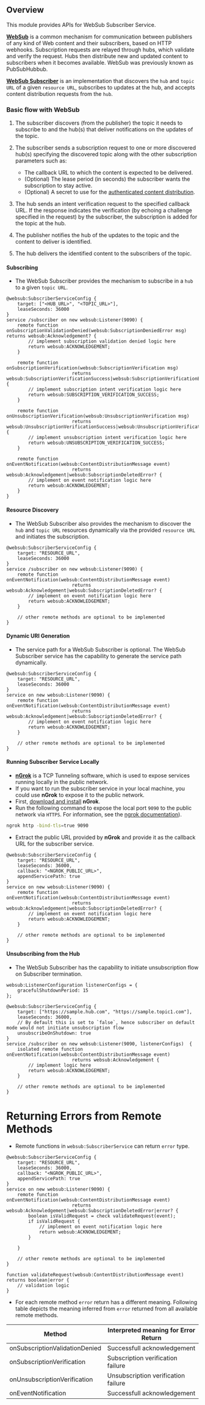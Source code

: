 ## Overview

This module provides APIs for WebSub Subscriber Service.

[**WebSub**](https://www.w3.org/TR/websub/) is a common mechanism for communication between publishers of any kind of Web content and their subscribers, based on HTTP webhooks. Subscription requests are relayed through hubs, which validate and verify the request. Hubs then distribute new and updated content to subscribers when it becomes available. WebSub was previously known as PubSubHubbub.

[**WebSub Subscriber**](https://www.w3.org/TR/websub/#subscriber) is an implementation that discovers the `hub` and `topic URL` of a given `resource URL`, subscribes to updates at the hub, and accepts content distribution requests from the `hub`.

### Basic flow with WebSub

1. The subscriber discovers (from the publisher) the topic it needs to subscribe to and the hub(s) that deliver notifications on the updates of the topic.

2. The subscriber sends a subscription request to one or more discovered hub(s) specifying the discovered topic along 
 with the other subscription parameters such as:
    - The callback URL to which the content is expected to be delivered.
    - (Optional) The lease period (in seconds) the subscriber wants the subscription to stay active.
    - (Optional) A secret to use for the [authenticated content distribution](https://www.w3.org/TR/websub/#signing-content).
  
3. The hub sends an intent verification request to the specified callback URL. If the response indicates 
the verification
 (by echoing a challenge specified in the request) by the subscriber, the subscription is added for the topic at the 
 hub.
   
4. The publisher notifies the hub of the updates to the topic and the content to deliver is identified.

5. The hub delivers the identified content to the subscribers of the topic.

#### Subscribing

* The WebSub Subscriber provides the mechanism to subscribe in a `hub` to a given `topic URL`. 
```ballerina
@websub:SubscriberServiceConfig {
    target: ["<HUB_URL>", "<TOPIC_URL>"], 
    leaseSeconds: 36000
} 
service /subscriber on new websub:Listener(9090) {
    remote function onSubscriptionValidationDenied(websub:SubscriptionDeniedError msg) returns websub:Acknowledgement? {
        // implement subscription validation denied logic here
        return websub:ACKNOWLEDGEMENT;
    }

    remote function onSubscriptionVerification(websub:SubscriptionVerification msg)
                        returns websub:SubscriptionVerificationSuccess|websub:SubscriptionVerificationError {
        // implement subscription intent verification logic here
        return websub:SUBSCRIPTION_VERIFICATION_SUCCESS;
    }

    remote function onUnsubscriptionVerification(websub:UnsubscriptionVerification msg)
                        returns websub:UnsubscriptionVerificationSuccess|websub:UnsubscriptionVerificationError {
        // implement unsubscription intent verification logic here
        return websub:UNSUBSCRIPTION_VERIFICATION_SUCCESS;
    }

    remote function onEventNotification(websub:ContentDistributionMessage event) 
                        returns websub:Acknowledgement|websub:SubscriptionDeletedError? {
        // implement on event notification logic here
        return websub:ACKNOWLEDGEMENT;
    }
}
```

#### Resource Discovery

* The WebSub Subscriber also provides the mechanism to discover the `hub` and `topic URL` resources dynamically via the provided `resource URL` and initiates the subscription.
```ballerina
@websub:SubscriberServiceConfig {
    target: "RESOURCE_URL", 
    leaseSeconds: 36000
} 
service /subscriber on new websub:Listener(9090) {
    remote function onEventNotification(websub:ContentDistributionMessage event) 
                        returns websub:Acknowledgement|websub:SubscriptionDeletedError? {
        // implement on event notification logic here
        return websub:ACKNOWLEDGEMENT;
    }

    // other remote methods are optional to be implemented
}
```

#### Dynamic URI Generation

* The service path for a WebSub Subscriber is optional. The WebSub Subscriber service has the capability to generate the service path dynamically.
```ballerina
@websub:SubscriberServiceConfig {
    target: "RESOURCE_URL", 
    leaseSeconds: 36000
} 
service on new websub:Listener(9090) {
    remote function onEventNotification(websub:ContentDistributionMessage event) 
                        returns websub:Acknowledgement|websub:SubscriptionDeletedError? {
        // implement on event notification logic here
        return websub:ACKNOWLEDGEMENT;
    }

    // other remote methods are optional to be implemented
}
```

#### Running Subscriber Service Locally

* [**nGrok**](https://ngrok.com/) is a TCP Tunneling software, which is used to expose services running locally in the public network.
* If you want to run the subscriber service in your local machine, you could use **nGrok** to expose it to the public network.
* First, [download and install](https://ngrok.com/download) **nGrok**.
* Run the following command to expose the local port `9090` to the public network via `HTTPS`. For information, see the [ngrok documentation](https://ngrok.com/docs#http-bind-tls)).
```bash
ngrok http -bind-tls=true 9090
```
* Extract the public URL provided by **nGrok** and provide it as the callback URL for the subscriber service.
```ballerina
@websub:SubscriberServiceConfig {
    target: "RESOURCE_URL", 
    leaseSeconds: 36000,
    callback: "<NGROK_PUBLIC_URL>",
    appendServicePath: true
} 
service on new websub:Listener(9090) {
    remote function onEventNotification(websub:ContentDistributionMessage event) 
                        returns websub:Acknowledgement|websub:SubscriptionDeletedError? {
        // implement on event notification logic here
        return websub:ACKNOWLEDGEMENT;
    }

    // other remote methods are optional to be implemented
}
```

#### Unsubscribing from the Hub

* The WebSub Subscriber has the capability to initiate unsubscription flow on Subscriber termination.
```ballerina
websub:ListenerConfiguration listenerConfigs = {
    gracefulShutdownPeriod: 15
};

@websub:SubscriberServiceConfig {
    target: ["https://sample.hub.com", "https://sample.topic1.com"], 
    leaseSeconds: 36000,
    // By default this is set to `false`, hence subscriber on default mode would not initiate unsubscription flow
    unsubscribeOnShutdown: true
}
service /subscriber on new websub:Listener(9090, listenerConfigs)  {
    isolated remote function onEventNotification(websub:ContentDistributionMessage event) 
                        returns websub:Acknowledgement {
        // implement logic here
        return websub:ACKNOWLEDGEMENT;
    }

    // other remote methods are optional to be implemented
}
``` 

# Returning Errors from Remote Methods

* Remote functions in `websub:SubscriberService` can return `error` type.
```ballerina
@websub:SubscriberServiceConfig {
    target: "RESOURCE_URL", 
    leaseSeconds: 36000,
    callback: "<NGROK_PUBLIC_URL>",
    appendServicePath: true
} 
service on new websub:Listener(9090) {
    remote function onEventNotification(websub:ContentDistributionMessage event) 
                        returns websub:Acknowledgement|websub:SubscriptionDeletedError|error? {
        boolean isValidRequest = check validateRequest(event);
        if isValidRequest {
            // implement on event notification logic here
            return websub:ACKNOWLEDGEMENT;
        }
    
    }

    // other remote methods are optional to be implemented
}

function validateRequest(websub:ContentDistributionMessage event) returns boolean|error {
    // validation logic 
}
```

* For each remote method `error` return has a different meaning. Following table depicts the meaning inferred from `error` returned from all available remote methods.

| Method        | Interpreted meaning for Error Return |
| ----------- | ---------------- |
| onSubscriptionValidationDenied | Successfull acknowledgement|
| onSubscriptionVerification | Subscription verification failure|
| onUnsubscriptionVerification | Unsubscription verification failure|
| onEventNotification | Successfull acknowledgement|
